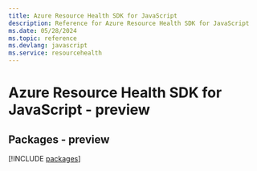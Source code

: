 ```yaml
---
title: Azure Resource Health SDK for JavaScript
description: Reference for Azure Resource Health SDK for JavaScript
ms.date: 05/28/2024
ms.topic: reference
ms.devlang: javascript
ms.service: resourcehealth
---
```

# Azure Resource Health SDK for JavaScript - preview
## Packages - preview
[!INCLUDE [packages](resource-health-index.md)]